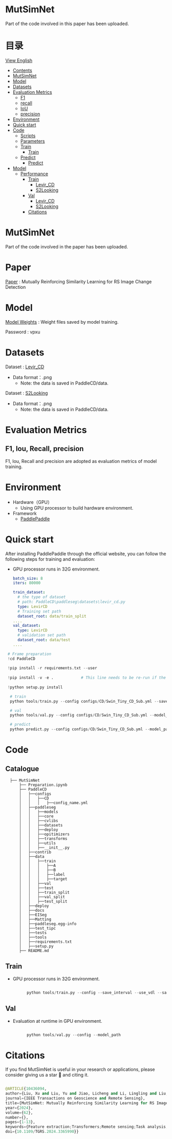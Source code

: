 # MutSimNet
Part of the code involved in this paper has been uploaded.

# 目录

[View English](./README.md)

<!-- TOC -->

- [Contents](#Contents)
- [MutSimNet](#MutSimNet)
- [Model](#Model)
- [Datasets](#Datasets)
- [Evaluation Metrics](#Metrics)
    - [F1](#F1)
    - [recall](#recall)
    - [IoU](#IoU)
    - [precision](#precision)
- [Environment](#Environment)
- [Quick start](#start)
- [Code](#Code)
    - [Scripts](#Scripts)
    - [Parameters](#Parameters)
    - [Train](#Train)
        - [Train](#train)
    - [Predict](#Predict)
        - [Predict](#Predict)
- [Model](#Model)
    - [Performance](#Performance)
        - [Train](#Train)
            - [Levir_CD](#Training)
            - [S2Looking](#Training)
        - [Val](#Val)
            - [Levir_CD](#Verifying)
            - [S2Looking](#Verifying)
        - [Citations](#Citations)
    
<!-- /TOC -->

# MutSimNet

Part of the code involved in the paper has been uploaded.

# Paper

[Paper](None) : Mutually Reinforcing Similarity Learning for RS Image Change Detection

# Model

[Model Weights](https://pan.baidu.com/s/1Ul-zht8Ww9ADqsxICBpLmQ) : Weight files saved by model training.

Password : vpxu

# Datasets

Dataset : [Levir_CD](https://justchenhao.github.io/LEVIR/)

- Data format：.png
    - Note: the data is saved in PaddleCD/data.

Dataset : [S2Looking](https://github.com/S2Looking/Dataset)

- Data format：.png
    - Note: the data is saved in PaddleCD/data.
  

# Evaluation Metrics

## F1, Iou, Recall, precision

F1, Iou, Recall and precision are adopted as evaluation metrics of model training.

# Environment

- Hardware（GPU）
    - Using GPU processor to build hardware environment.
- Framework
    - [PaddlePaddle](https://www.paddlepaddle.org.cn/)

# Quick start

After installing PaddlePaddle through the official website, you can follow the following steps for training and evaluation:

- GPU processor runs in 32G environment.

  ```yaml
  batch_size: 8
  iters: 80000

  train_dataset:
    # the type of dataset
    # path: PaddleCD\paddleseg\datasets\levir_cd.py
    type: LevirCD
    # Training set path
    dataset_root: data/train_split
  ....
  val_dataset:
    type: LevirCD
    # validation set path
    dataset_root: data/test
  ....
  ```
  
 ```python
  # Frame preparation
  !cd PaddleCD
  
  !pip install -r requirements.txt --user
  
  !pip install -v -e .            # This line needs to be re-run if the code is modified, but not if the configuration file is changed.
  
  !python setup.py install
 ```

```python
  # train
  python tools/train.py --config configs/CD/Swin_Tiny_CD_Sub.yml --save_interval 800 --use_vdl --save_dir output/UperNet_Sub --log_iters 50 --num_worker 2 --do_eval --precision fp16 --amp_level O1

  # val
  python tools/val.py --config configs/CD/Swin_Tiny_CD_Sub.yml --model_path output/UperNet_Sub/best_model/model.pdparams --aug_eval --scales 0.75 1.0 1.25 --flip_horizontal --is_slide --crop_size 512 512 --stride 256 256

  # predict
  python predict.py --config configs/CD/Swin_Tiny_CD_Sub.yml --model_path output/UperNet_Sub/best_model/model.pdparams --image_path data/test/ --save_dir output/result --custom_color 0 0 0 255 255 255
```

# Code

## Catalogue

  ```
    ├── MutSimNet
        ├── Preparation.ipynb         
        ├── PaddleCD
        │   ├──configs                   
        │   │   ├──CD
        │   │   │   ├──config_name.yml
        │   ├──paddleseg                   
        │   │   ├──models
        │   │   ├──core
        │   │   ├──cvlibs
        │   │   ├──datasets
        │   │   ├──deploy
        │   │   ├──opitimizers
        │   │   ├──transforms
        │   │   ├──utils
        │   │   ├──__init__.py              
        │   ├──contrib               
        │   ├──data
        │   │   ├──train
        │   │   │   ├──A
        │   │   │   ├──B
        │   │   │   ├──label
        │   │   │   ├──target
        │   │   ├──val
        │   │   ├──test
        │   │   ├──train_split
        │   │   ├──val_split
        │   │   ├──test_split              
        │   ├──deploy          
        │   ├──docs               
        │   ├──EISeg          
        │   ├──Matting
        │   ├──paddleseg.egg-info
        │   ├──test_tipc
        │   ├──tests
        │   ├──tools
        │   ├──requirements.txt
        │   ├──setup.py
        ├── README.md              
  ```


## Train


- GPU processor runs in 32G environment.

  ```python

        python tools/train.py --config --save_interval --use_vdl --save_dir --log_iters --num_worker --do_eval --precision --amp_level
  ```

## Val

- Evaluation at runtime in GPU environment.

  ```python

        python tools/val.py --config --model_path 
  ```

# Citations

If you find MutSimNet is useful in your research or applications, please consider giving us a star 🌟 and citing it.
  ```python

  @ARTICLE{10436094,
  author={Liu, Xu and Liu, Yu and Jiao, Licheng and Li, Lingling and Liu, Fang and Yang, Shuyuan and Hou, Biao},
  journal={IEEE Transactions on Geoscience and Remote Sensing}, 
  title={MutSimNet: Mutually Reinforcing Similarity Learning for RS Image Change Detection}, 
  year={2024},
  volume={62},
  number={},
  pages={1-13},
  keywords={Feature extraction;Transformers;Remote sensing;Task analysis;Semantics;Neural networks;Image edge detection;Change detection (CD);deep learning;feature fuse;multiscale},
  doi={10.1109/TGRS.2024.3365990}}
  ```
